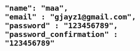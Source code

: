 <h1>

    "name": "maa",
    "email" : "gjayz1@gmail.com",
    "password" : "123456789",
    "password_confirmation" : "123456789"

</h1>
